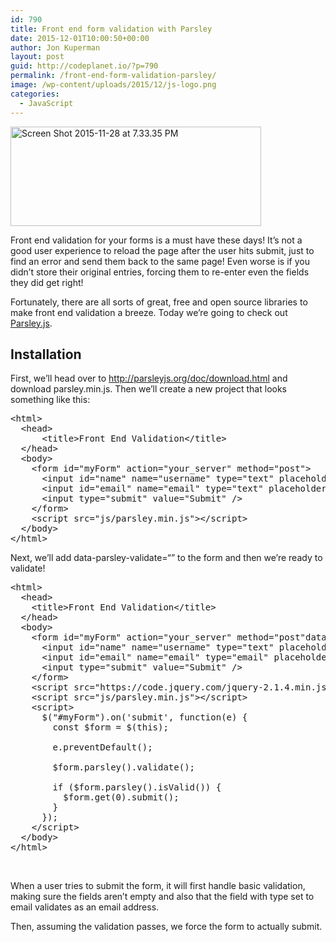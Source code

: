 ```yaml
---
id: 790
title: Front end form validation with Parsley
date: 2015-12-01T10:00:50+00:00
author: Jon Kuperman
layout: post
guid: http://codeplanet.io/?p=790
permalink: /front-end-form-validation-parsley/
image: /wp-content/uploads/2015/12/js-logo.png
categories:
  - JavaScript
---
```

[<img class="aligncenter size-full wp-image-796" src="https://codeplanet.io/wp-content/uploads/2015/11/Screen-Shot-2015-11-28-at-7.33.35-PM.png" alt="Screen Shot 2015-11-28 at 7.33.35 PM" width="401" height="159" srcset="https://codeplanet.io/wp-content/uploads/2015/11/Screen-Shot-2015-11-28-at-7.33.35-PM.png 401w, https://codeplanet.io/wp-content/uploads/2015/11/Screen-Shot-2015-11-28-at-7.33.35-PM-300x119.png 300w" sizes="(max-width: 401px) 100vw, 401px" />](https://codeplanet.io/wp-content/uploads/2015/11/Screen-Shot-2015-11-28-at-7.33.35-PM.png)

Front end validation for your forms is a must have these days! It&#8217;s not a good user experience to reload the page after the user hits submit, just to find an error and send them back to the same page! Even worse is if you didn&#8217;t store their original entries, forcing them to re-enter even the fields they did get right!

Fortunately, there are all sorts of great, free and open source libraries to make front end validation a breeze. Today we&#8217;re going to check out [Parsley.js](http://parsleyjs.org/).

## Installation

First, we&#8217;ll head over to <http://parsleyjs.org/doc/download.html> and download parsley.min.js. Then we&#8217;ll create a new project that looks something like this:

<pre class="lang:default decode:true ">&lt;html&gt;
  &lt;head&gt;
      &lt;title&gt;Front End Validation&lt;/title&gt;
  &lt;/head&gt;
  &lt;body&gt;
    &lt;form id="myForm" action="your_server" method="post"&gt;
      &lt;input id="name" name="username" type="text" placeholder="Username" /&gt;
      &lt;input id="email" name="email" type="text" placeholder="Email" /&gt;
      &lt;input type="submit" value="Submit" /&gt;
    &lt;/form&gt;
    &lt;script src="js/parsley.min.js"&gt;&lt;/script&gt;
  &lt;/body&gt;
&lt;/html&gt;</pre>

Next, we&#8217;ll add <span class="attribute">data-parsley-validate</span>=<span class="value">&#8220;&#8221; to the form and then we&#8217;re ready to validate!</span>

<pre class="lang:default decode:true ">&lt;html&gt;
  &lt;head&gt;
    &lt;title&gt;Front End Validation&lt;/title&gt;
  &lt;/head&gt;
  &lt;body&gt;
    &lt;form id="myForm" action="your_server" method="post"data-parsley-validate=""&gt;
      &lt;input id="name" name="username" type="text" placeholder="Username" /&gt;
      &lt;input id="email" name="email" type="email" placeholder="Email" /&gt;
      &lt;input type="submit" value="Submit" /&gt;
    &lt;/form&gt;
    &lt;script src="https://code.jquery.com/jquery-2.1.4.min.js"&gt;&lt;/script&gt;
    &lt;script src="js/parsley.min.js"&gt;&lt;/script&gt;
    &lt;script&gt;
      $("#myForm").on('submit', function(e) {
        const $form = $(this);

        e.preventDefault();

        $form.parsley().validate();

        if ($form.parsley().isValid()) {
          $form.get(0).submit();
        }
      });
    &lt;/script&gt;
  &lt;/body&gt;
&lt;/html&gt;</pre>

&nbsp;

When a user tries to submit the form, it will first handle basic validation, making sure the fields aren&#8217;t empty and also that the field with type set to email validates as an email address.

Then, assuming the validation passes, we force the form to actually submit.